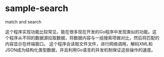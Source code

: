 # sample-search
match and search

这个程序实现功能比较常见，能在很多现在开发的Go程序中发现类似的功能。这个程序从不同的数据源拉取数据，将数据内容与一组搜索项做对比，然后将匹配的内容显示在终端窗口。
这个程序会读取文件文件，进行网络调用，解码XML和JSON成为结构化类型数据，并且利用Go语言的并发机制保证这些操作的速度。

